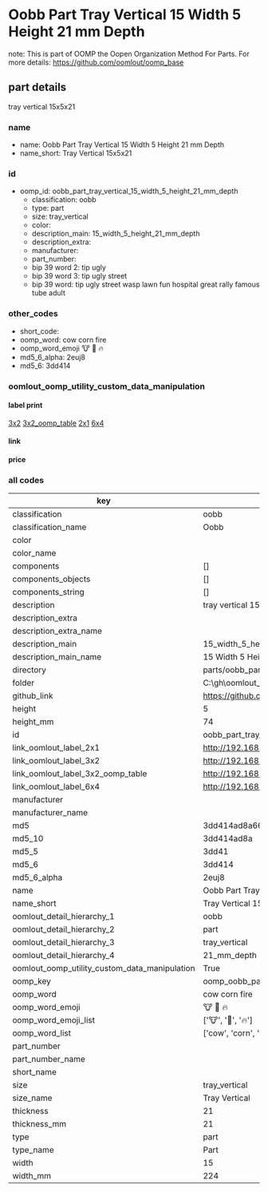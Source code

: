 # Oobb Part Tray Vertical 15 Width 5 Height 21 mm Depth  

note: This is part of OOMP the Oopen Organization Method For Parts. For more details: https://github.com/oomlout/oomp_base

##  part details
  



tray vertical 15x5x21



### name
* name: Oobb Part Tray Vertical 15 Width 5 Height 21 mm Depth
* name_short: Tray Vertical 15x5x21 
### id
* oomp_id: oobb_part_tray_vertical_15_width_5_height_21_mm_depth
  * classification: oobb
  * type: part
  * size: tray_vertical
  * color: 
  * description_main: 15_width_5_height_21_mm_depth
  * description_extra: 
  * manufacturer: 
  * part_number: 
  * bip 39 word 2: tip ugly
  * bip 39 word 3: tip ugly street
  * bip 39 word: tip ugly street wasp lawn fun hospital great rally famous tube adult

### other_codes
* short_code: 
* oomp_word: cow corn fire
* oomp_word_emoji :cow: :corn: :fire:
* md5_6_alpha: 2euj8
* md5_6: 3dd414






### oomlout_oomp_utility_custom_data_manipulation
#### label print
[3x2](http://192.168.1.245:1112/?label=oomp%202euj8)
[3x2_oomp_table](http://192.168.1.108:1112/?label=oomp%202euj8)
[2x1](http://192.168.1.242:1112/?label=oomp%202euj8)
[6x4](http://192.168.1.55:1112/?label=oomp%202euj8)    

#### link

                              

#### price







### all codes 
| key | value |  
| --- | --- |  
| classification | oobb |  
| classification_name | Oobb |  
| color |  |  
| color_name |  |  
| components | [] |  
| components_objects | [] |  
| components_string | [] |  
| description | tray vertical 15x5x21 |  
| description_extra |  |  
| description_extra_name |  |  
| description_main | 15_width_5_height_21_mm_depth |  
| description_main_name | 15 Width 5 Height 21 mm Depth |  
| directory | parts/oobb_part_tray_vertical_15_width_5_height_21_mm_depth |  
| folder | C:\gh\oomlout_oobb_version_4_generated_parts\parts\oobb_part_tray_vertical_15_width_5_height_21_mm_depth |  
| github_link | https://github.com/oomlout/oomlout_oomp_part_src/tree/main/parts/oobb_part_tray_vertical_15_width_5_height_21_mm_depth |  
| height | 5 |  
| height_mm | 74 |  
| id | oobb_part_tray_vertical_15_width_5_height_21_mm_depth |  
| link_oomlout_label_2x1 | http://192.168.1.242:1112/?label=oomp%202euj8 |  
| link_oomlout_label_3x2 | http://192.168.1.245:1112/?label=oomp%202euj8 |  
| link_oomlout_label_3x2_oomp_table | http://192.168.1.108:1112/?label=oomp%202euj8 |  
| link_oomlout_label_6x4 | http://192.168.1.55:1112/?label=oomp%202euj8 |  
| manufacturer |  |  
| manufacturer_name |  |  
| md5 | 3dd414ad8a662dbd783f0f79adfb0714 |  
| md5_10 | 3dd414ad8a |  
| md5_5 | 3dd41 |  
| md5_6 | 3dd414 |  
| md5_6_alpha | 2euj8 |  
| name | Oobb Part Tray Vertical 15 Width 5 Height 21 mm Depth |  
| name_short | Tray Vertical 15x5x21  |  
| oomlout_detail_hierarchy_1 | oobb |  
| oomlout_detail_hierarchy_2 | part |  
| oomlout_detail_hierarchy_3 | tray_vertical |  
| oomlout_detail_hierarchy_4 | 21_mm_depth |  
| oomlout_oomp_utility_custom_data_manipulation | True |  
| oomp_key | oomp_oobb_part_tray_vertical_15_width_5_height_21_mm_depth |  
| oomp_word | cow corn fire |  
| oomp_word_emoji | :cow: :corn: :fire: |  
| oomp_word_emoji_list | [':cow:', ':corn:', ':fire:'] |  
| oomp_word_list | ['cow', 'corn', 'fire'] |  
| part_number |  |  
| part_number_name |  |  
| short_name |  |  
| size | tray_vertical |  
| size_name | Tray Vertical |  
| thickness | 21 |  
| thickness_mm | 21 |  
| type | part |  
| type_name | Part |  
| width | 15 |  
| width_mm | 224 |  
